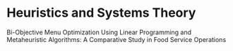 # Heuristics and Systems Theory
Bi-Objective Menu Optimization Using Linear Programming and Metaheuristic Algorithms: A Comparative Study in Food Service Operations
